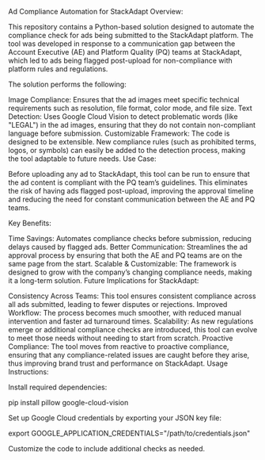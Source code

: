 Ad Compliance Automation for StackAdapt
Overview:

This repository contains a Python-based solution designed to automate the compliance check for ads being submitted to the StackAdapt platform. The tool was developed in response to a communication gap between the Account Executive (AE) and Platform Quality (PQ) teams at StackAdapt, which led to ads being flagged post-upload for non-compliance with platform rules and regulations.

The solution performs the following:

Image Compliance: Ensures that the ad images meet specific technical requirements such as resolution, file format, color mode, and file size.
Text Detection: Uses Google Cloud Vision to detect problematic words (like "LEGAL") in the ad images, ensuring that they do not contain non-compliant language before submission.
Customizable Framework: The code is designed to be extensible. New compliance rules (such as prohibited terms, logos, or symbols) can easily be added to the detection process, making the tool adaptable to future needs.
Use Case:

Before uploading any ad to StackAdapt, this tool can be run to ensure that the ad content is compliant with the PQ team’s guidelines. This eliminates the risk of having ads flagged post-upload, improving the approval timeline and reducing the need for constant communication between the AE and PQ teams.

Key Benefits:

Time Savings: Automates compliance checks before submission, reducing delays caused by flagged ads.
Better Communication: Streamlines the ad approval process by ensuring that both the AE and PQ teams are on the same page from the start.
Scalable & Customizable: The framework is designed to grow with the company’s changing compliance needs, making it a long-term solution.
Future Implications for StackAdapt:

Consistency Across Teams: This tool ensures consistent compliance across all ads submitted, leading to fewer disputes or rejections.
Improved Workflow: The process becomes much smoother, with reduced manual intervention and faster ad turnaround times.
Scalability: As new regulations emerge or additional compliance checks are introduced, this tool can evolve to meet those needs without needing to start from scratch.
Proactive Compliance: The tool moves from reactive to proactive compliance, ensuring that any compliance-related issues are caught before they arise, thus improving brand trust and performance on StackAdapt.
Usage Instructions:

Install required dependencies:

pip install pillow google-cloud-vision

Set up Google Cloud credentials by exporting your JSON key file:

export GOOGLE_APPLICATION_CREDENTIALS="/path/to/credentials.json"
    
Customize the code to include additional checks as needed.

